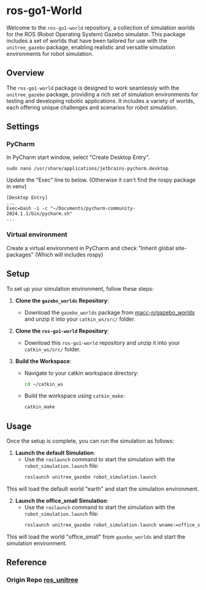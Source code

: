
# ros-go1-World

Welcome to the `ros-go1-world` repository, a collection of simulation worlds for the ROS (Robot Operating System) Gazebo simulator. This package includes a set of worlds that have been tailored for use with the `unitree_gazebo` package, enabling realistic and versatile simulation environments for robot simulation.

## Overview

The `ros-go1-world` package is designed to work seamlessly with the `unitree_gazebo` package, providing a rich set of simulation environments for testing and developing robotic applications. It includes a variety of worlds, each offering unique challenges and scenarios for robot simulation.

## Settings

### PyCharm
In PyCharm start window, select "Create Desktop Entry".
```shell
sudo nano /usr/share/applications/jetbrains-pycharm.desktop
```
Update the "Exec" line to below. (Otherwise it can't find the rospy package in venv)
```text
[Desktop Entry]
...
Exec=bash -i -c "~/Documents/pycharm-community-2024.1.1/bin/pycharm.sh"
...
```

### Virtual environment
Create a virtual environment in PyCharm and check "Inherit global site-packages" (Which will includes rospy)

## Setup

To set up your simulation environment, follow these steps:

1. **Clone the `gazebo_worlds` Repository**:
   - Download the `gazebo_worlds` package from [macc-n/gazebo_worlds](https://github.com/macc-n/gazebo_worlds) and unzip it into your `catkin_ws/src/` folder.

2. **Clone the `ros-go1-world` Repository**:
   - Download this `ros-go1-world` repository and unzip it into your `catkin_ws/src/` folder.

3. **Build the Workspace**:
   - Navigate to your catkin workspace directory:
     ```bash
     cd ~/catkin_ws
     ```
   - Build the workspace using `catkin_make`:
     ```bash
     catkin_make
     ```

## Usage

Once the setup is complete, you can run the simulation as follows:

1. **Launch the default Simulation**:
   - Use the `roslaunch` command to start the simulation with the `robot_simulation.launch` file:
     ```bash
     roslaunch unitree_gazebo robot_simulation.launch
     ```

This will load the default world "earth" and start the simulation environment.

2. **Launch the office_small Simulation**:
   - Use the `roslaunch` command to start the simulation with the `robot_simulation.launch` file:
     ```bash
     roslaunch unitree_gazebo robot_simulation.launch wname:=office_small
     ```

This will load the world "office_small" from `gazebo_worlds` and start the simulation environment.

## Reference
### Origin Repo [ros_unitree](https://github.com/macc-n/ros_unitree)